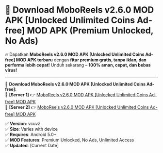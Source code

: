 # 🚀 Download MoboReels v2.6.0 MOD APK [Unlocked Unlimited Coins Ad-free] MOD APK (Premium Unlocked, No Ads)  

🔥 Dapatkan **MoboReels v2.6.0 MOD APK [Unlocked Unlimited Coins Ad-free] MOD APK terbaru** dengan **fitur premium gratis, tanpa iklan, dan performa lebih cepat!** Unduh sekarang – **100% aman, cepat, dan bebas virus!**  

---


🔽 **Download MoboReels v2.6.0 MOD APK [Unlocked Unlimited Coins Ad-free]:**  
🔹 **[Server 1]** 👉 [MoboReels v2.6.0 MOD APK [Unlocked Unlimited Coins Ad-free] MOD APK](https://apkcomod.com?title=MoboReels_v2.6.0_MOD_APK_[Unlocked_Unlimited_Coins_Ad-free])  
🔹 **[Server 2]** 👉 [MoboReels v2.6.0 MOD APK [Unlocked Unlimited Coins Ad-free] MOD APK](https://apkcomod.com?title=MoboReels_v2.6.0_MOD_APK_[Unlocked_Unlimited_Coins_Ad-free])  


✅ **Version**: vcuvz  
✅ **Size**: Varies with device  
✅ **Requires**: Android 5.0+  
✅ **MOD Features**: Premium Unlocked, No Ads, Unlimited Access  
✅ **Updated**: [Current Date]  